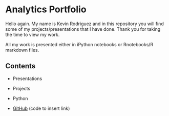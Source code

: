 # Analytics Portfolio

Hello again. My name is Kevin Rodriguez and in this repository you will find some of my projects/presentations that I have done. Thank you for taking the time to view my work. 

All my work is presented either in iPython notebooks or Rnotebooks/R markdown files.

## Contents

* Presentations

* Projects

* Python 

* [GitHub](http://github.com) (code to insert link)









